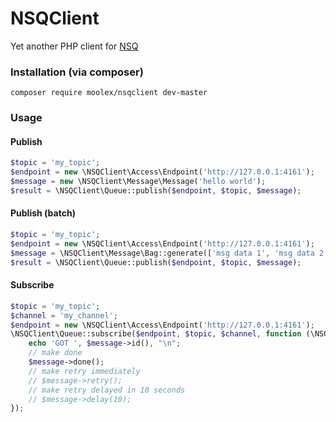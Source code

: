 # NSQClient

Yet another PHP client for [NSQ](http://nsq.io)

### Installation (via composer)

```
composer require moolex/nsqclient dev-master
```

### Usage

#### Publish

```php
$topic = 'my_topic';
$endpoint = new \NSQClient\Access\Endpoint('http://127.0.0.1:4161');
$message = new \NSQClient\Message\Message('hello world');
$result = \NSQClient\Queue::publish($endpoint, $topic, $message);
```

#### Publish (batch)

```php
$topic = 'my_topic';
$endpoint = new \NSQClient\Access\Endpoint('http://127.0.0.1:4161');
$message = \NSQClient\Message\Bag::generate(['msg data 1', 'msg data 2']);
$result = \NSQClient\Queue::publish($endpoint, $topic, $message);
```

#### Subscribe

```php
$topic = 'my_topic';
$channel = 'my_channel';
$endpoint = new \NSQClient\Access\Endpoint('http://127.0.0.1:4161');
\NSQClient\Queue::subscribe($endpoint, $topic, $channel, function (\NSQClient\Contract\Message $message) {
    echo 'GOT ', $message->id(), "\n";
    // make done
    $message->done();
    // make retry immediately
    // $message->retry();
    // make retry delayed in 10 seconds
    // $message->delay(10);
});
```
